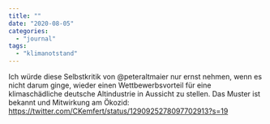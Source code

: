 ```yaml
---
title: ""
date: "2020-08-05"
categories: 
  - "journal"
tags: 
  - "klimanotstand"
---
```


Ich würde diese Selbstkritik von @peteraltmaier nur ernst nehmen, wenn es nicht darum ginge, wieder einen Wettbewerbsvorteil für eine klimaschädliche deutsche Altindustrie in Aussicht zu stellen. Das Muster ist bekannt und Mitwirkung am Ökozid: https://twitter.com/CKemfert/status/1290925278097702913?s=19
